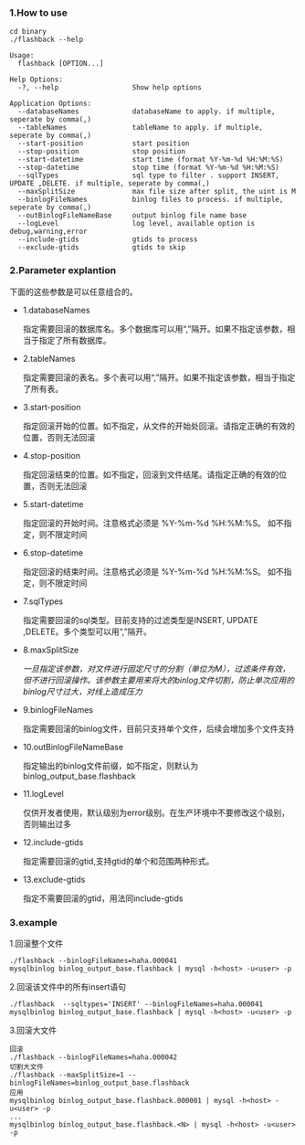 ### 1.How to use

```
cd binary
./flashback --help

Usage:
  flashback [OPTION...]

Help Options:
  -?, --help                  Show help options

Application Options:
  --databaseNames             databaseName to apply. if multiple, seperate by comma(,)
  --tableNames                tableName to apply. if multiple, seperate by comma(,)
  --start-position            start position
  --stop-position             stop position
  --start-datetime            start time (format %Y-%m-%d %H:%M:%S)
  --stop-datetime             stop time (format %Y-%m-%d %H:%M:%S)
  --sqlTypes                  sql type to filter . support INSERT, UPDATE ,DELETE. if multiple, seperate by comma(,)
  --maxSplitSize              max file size after split, the uint is M
  --binlogFileNames           binlog files to process. if multiple, seperate by comma(,)
  --outBinlogFileNameBase     output binlog file name base
  --logLevel                  log level, available option is debug,warning,error
  --include-gtids             gtids to process
  --exclude-gtids             gtids to skip
```

### 2.Parameter explantion
下面的这些参数是可以任意组合的。

- 1.databaseNames

  指定需要回滚的数据库名。多个数据库可以用“,”隔开。如果不指定该参数，相当于指定了所有数据库。
- 2.tableNames  

  指定需要回滚的表名。多个表可以用“,”隔开。如果不指定该参数，相当于指定了所有表。
- 3.start-position

  指定回滚开始的位置。如不指定，从文件的开始处回滚。请指定正确的有效的位置，否则无法回滚
- 4.stop-position

  指定回滚结束的位置。如不指定，回滚到文件结尾。请指定正确的有效的位置，否则无法回滚
- 5.start-datetime

  指定回滚的开始时间。注意格式必须是 %Y-%m-%d %H:%M:%S。 如不指定，则不限定时间
- 6.stop-datetime

  指定回滚的结束时间。注意格式必须是 %Y-%m-%d %H:%M:%S。 如不指定，则不限定时间  
- 7.sqlTypes

  指定需要回滚的sql类型。目前支持的过滤类型是INSERT, UPDATE ,DELETE。多个类型可以用“,”隔开。
- 8.maxSplitSize

  *一旦指定该参数，对文件进行固定尺寸的分割（单位为M），过滤条件有效，但不进行回滚操作。该参数主要用来将大的binlog文件切割，防止单次应用的binlog尺寸过大，对线上造成压力*
- 9.binlogFileNames

  指定需要回滚的binlog文件，目前只支持单个文件，后续会增加多个文件支持  
- 10.outBinlogFileNameBase

  指定输出的binlog文件前缀，如不指定，则默认为binlog_output_base.flashback
- 11.logLevel

  仅供开发者使用，默认级别为error级别。在生产环境中不要修改这个级别，否则输出过多
- 12.include-gtids

  指定需要回滚的gtid,支持gtid的单个和范围两种形式。
- 13.exclude-gtids

  指定不需要回滚的gtid，用法同include-gtids


### 3.example

1.回滚整个文件
```
./flashback --binlogFileNames=haha.000041
mysqlbinlog binlog_output_base.flashback | mysql -h<host> -u<user> -p
```
2.回滚该文件中的所有insert语句
```
./flashback  --sqltypes='INSERT' --binlogFileNames=haha.000041
mysqlbinlog binlog_output_base.flashback | mysql -h<host> -u<user> -p
```
3.回滚大文件
```
回滚
./flashback --binlogFileNames=haha.000042
切割大文件
./flashback --maxSplitSize=1 --binlogFileNames=binlog_output_base.flashback
应用
mysqlbinlog binlog_output_base.flashback.000001 | mysql -h<host> -u<user> -p
...
mysqlbinlog binlog_output_base.flashback.<N> | mysql -h<host> -u<user> -p
```
